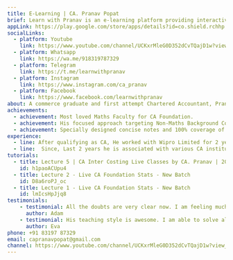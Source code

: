 ```yaml
---
title: E-Learning | CA. Pranav Popat
brief: Learn with Pranav is an e-learning platform providing interactive educational videos and other resources for professional courses exams and other practical courses like MS Excel, Power BI etc.
appLink: https://play.google.com/store/apps/details?id=co.shield.rchhp
socialLinks:
  - platform: Youtube
    link: https://www.youtube.com/channel/UCKxrMleG0D352dCvTQajD1w?view_as=subscriber?sub_confirmation=1
  - platform: Whatsapp
    link: https://wa.me/918319787329
  - platform: Telegram
    link: https://t.me/learnwithpranav
  - platform: Instagram
    link: https://www.instagram.com/ca_pranav
  - platform: Facebook
    link: https://www.facebook.com/learnwithpranav
about: A commerce graduate and first attempt Chartered Accountant, Pranav is one the youngest CA Faculties in India. He loves Public Speaking and motivating students. His unique approach of teaching helps commerce students to get rid of “MATHS PHOBIA”.
achievements: 
  - achievement: Most loved Maths Faculty for CA Foundation.
  - achievement: His focused approach targeting Non-Maths Background Commerce Students has been appreciated widely.
  - achievement: Specially designed concise notes and 100% coverage of ICAI Materials.
experience: 
  - line: After qualifying as CA, He worked with Wipro Limited for 2 years in the area of cost control and deal pricing. In his 3 years practical training, he earned exposure in the field of Auditing, Industrial Implementation and other Financial Services for various corporate as well as PSU clients.
  - line:  Since, Last 2 years he is associated with various CA institutes at Pune as independent faculties for Maths, Stats and LR at CA Foundation Level & Cost and Management Accounting at CA Inter Level.
tutorials: 
  - title: Lecture 5 | CA Inter Costing Live Classes by CA. Pranav | 2020
    id: h1paoACUpu4
  - title: Lecture 2 - Live CA Foundation Stats - New Batch
    id: D8a6roPJ_oc
  - title: Lecture 1 - Live CA Foundation Stats - New Batch
    id: lmIcsHpJjq8
testimonials: 
    - testimonial: All the doubts are very clear now. I am feeling much more confident in all the subjects than before.
      author: Adam
    - testimonial: His teaching style is awesome. I am able to solve all the other sums after clearing my concept.
      author: Eva
phone: +91 83197 87329
email: capranavpopat@gmail.com
channel: https://www.youtube.com/channel/UCKxrMleG0D352dCvTQajD1w?view_as=subscriber?sub_confirmation=1
---
```

